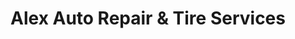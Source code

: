 ---
title: "Alex Auto Repair & Tire Services"
url: /mesquite/alex-auto-repair-and-tire-services/
shop: car repair
---